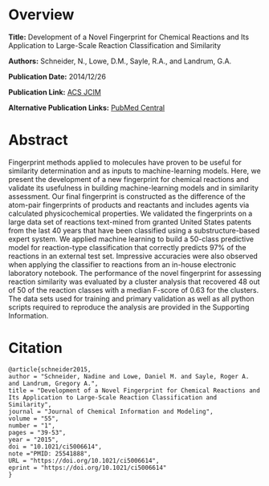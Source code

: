 # Overview
**Title:**
Development of a Novel Fingerprint for Chemical Reactions and Its Application to Large-Scale Reaction Classification and Similarity

**Authors:**
Schneider, N., Lowe, D.M., Sayle, R.A., and Landrum, G.A.

**Publication Date:**
2014/12/26

**Publication Link:**
[ACS JCIM](https://pubs.acs.org/doi/10.1021/ci5006614)

**Alternative Publication Links:**
[PubMed Central](https://pubmed.ncbi.nlm.nih.gov/25541888/)


# Abstract
Fingerprint methods applied to molecules have proven to be useful for similarity determination and as inputs to machine-learning models. 
Here, we present the development of a new fingerprint for chemical reactions and validate its usefulness in building machine-learning models and in similarity assessment. 
Our final fingerprint is constructed as the difference of the atom-pair fingerprints of products and reactants and includes agents via calculated physicochemical properties. 
We validated the fingerprints on a large data set of reactions text-mined from granted United States patents from the last 40 years that have been classified using a substructure-based expert system. 
We applied machine learning to build a 50-class predictive model for reaction-type classification that correctly predicts 97% of the reactions in an external test set. 
Impressive accuracies were also observed when applying the classifier to reactions from an in-house electronic laboratory notebook. 
The performance of the novel fingerprint for assessing reaction similarity was evaluated by a cluster analysis that recovered 48 out of 50 of the reaction classes with a median F-score of 0.63 for the clusters. 
The data sets used for training and primary validation as well as all python scripts required to reproduce the analysis are provided in the Supporting Information.


# Citation
```
@article{schneider2015,
author = "Schneider, Nadine and Lowe, Daniel M. and Sayle, Roger A. and Landrum, Gregory A.",
title = "Development of a Novel Fingerprint for Chemical Reactions and Its Application to Large-Scale Reaction Classification and Similarity",
journal = "Journal of Chemical Information and Modeling",
volume = "55",
number = "1",
pages = "39-53",
year = "2015",
doi = "10.1021/ci5006614",
note ="PMID: 25541888",
URL = "https://doi.org/10.1021/ci5006614",
eprint = "https://doi.org/10.1021/ci5006614"
}
```
